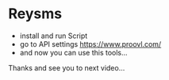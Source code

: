 # Reysms


- install and run Script
- go to API settings https://www.proovl.com/
- and now you can use this tools... 


Thanks and see you to next video...
